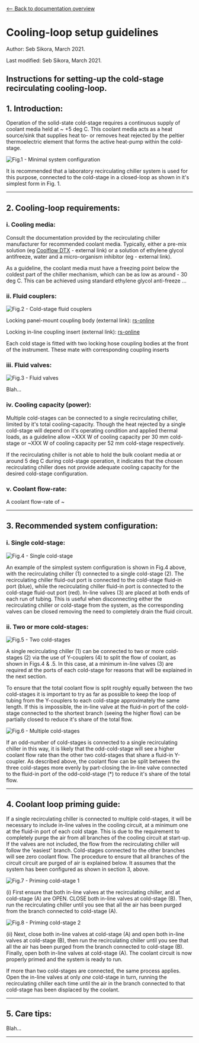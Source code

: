 [<-- Back to documentation overview](../documentation.md)

# Cooling-loop setup guidelines

Author: Seb Sikora, March 2021.

Last modified:  Seb Sikora, March 2021.

## Instructions for setting-up the cold-stage recirculating cooling-loop.

## 1. Introduction:

Operation of the solid-state cold-stage requires a continuous supply of coolant media held at ~ +5 deg C. This coolant media acts as a heat source/sink that supplies heat to- or removes heat rejected by the peltier thermoelectric element that forms the active heat-pump within the cold-stage. 

![Fig.1 - Minimal system configuration](images/1_barebones_single_coldstage.png "Fig.1 - Minimal system configuration")

It is recommended that a laboratory recirculating chiller system is used for this purpose, connected to the cold-stage in a closed-loop as shown in it's simplest form in Fig. 1. 

---

## 2. Cooling-loop requirements:

### i. Cooling media:

Consult the documentation provided by the recirculating chiller manufacturer for recommended coolant media. Typically, either a pre-mix solution (eg [Coolflow DTX](https://hydratech-shop.co.uk/collections/process-cooling-fluids/products/coolflow-dtx) - external link) or a solution of ethylene glycol antifreeze, water and a micro-organism inhibitor (eg []() - external link).

As a guideline, the coolant media must have a freezing point below the coldest part of the chiller mechanism, which can be as low as around - 30 deg C. This can be achieved using standard ethylene glycol anti-freeze ...

### ii. Fluid couplers:

![Fig.2 - Cold-stage fluid couplers](images/cold-stage_couplers.png "Fig.2 - Cold-stage fluid couplers")

Locking panel-mount coupling body (external link): [rs-online](https://uk.rs-online.com/web/p/hose-couplings/7640699/)

Locking in-line coupling insert (external link): [rs-online](https://uk.rs-online.com/web/p/hose-couplings/0138385/)

Each cold stage is fitted with two locking hose coupling bodies at the front of the instrument. These mate with corresponding coupling inserts

### iii. Fluid valves:

![Fig.3 - Fluid valves](images/john_guest_valve.png "Fig.3 - Fluid valves")

Blah...

### iv. Cooling capacity (power):

Multiple cold-stages can be connected to a single recirculating chiller, limited by it's total cooling-capacity. Though the heat rejected by a single cold-stage will depend on it's operating condition and applied thermal loads, as a guideline allow ~XXX W of cooling capacity per 30 mm cold-stage or ~XXX W of cooling capacity per 52 mm cold-stage respectively.

If the recirculating chiller is not able to hold the bulk coolant media at or around 5 deg C during cold-stage operation, it indicates that the chosen recirculating chiller does not provide adequate cooling capacity for the desired cold-stage configuration.

### v. Coolant flow-rate:

A coolant flow-rate of ~

---

## 3. Recommended system configuration:

### i. Single cold-stage:

![Fig.4 - Single cold-stage](images/2_recommended_single_coldstage.png "Fig.4 - Single cold-stage recommended configuration")

An example of the simplest system configuration is shown in Fig.4 above, with the recirculating chiller (1) connected to a single cold-stage (2). The recirculating chiller fluid-out port is connected to the cold-stage fluid-in port (blue), while the recirculating chiller fluid-in port is connected to the cold-stage fluid-out port (red). In-line valves (3) are placed at both ends of each run of tubing. This is useful when disconnecting either the recirculating chiller or cold-stage from the system, as the corresponding valves can be closed removing the need to completely drain the fluid circuit.

### ii. Two or more cold-stages:

![Fig.5 - Two cold-stages](images/3_recommended_twin_coldstages.png "Fig.5 - Recommended configuration for two cold-stages")

A single recirculating chiller (1) can be connected to two or more cold-stages (2) via the use of Y-couplers (4) to split the flow of coolant, as shown in Figs.4 & .5. In this case, at a minimum in-line valves (3) are required at the ports of each cold-stage for reasons that will be explained in the next section. 

To ensure that the total coolant flow is split roughly equally between the two cold-stages it is important to try as far as possible to keep the loop of tubing from the Y-couplers to each cold-stage approximately the same length. If this is impossible, the in-line valve at the fluid-in port of the cold-stage connected to the shortest branch (seeing the higher flow) can be partially closed to reduce it's share of the total flow. 

![Fig.6 - Multiple cold-stages](images/4_recommended_n_coldstages.png "Fig.6 - Recommended configuration for multiple cold-stages")

If an odd-number of cold-stages is connected to a single recirculating chiller in this way, it is likely that the odd-cold-stage will see a higher coolant flow rate than the other two cold-stages that share a fluid-in Y-coupler. As described above, the coolant flow can be split between the three cold-stages more evenly by part-closing the in-line valve connected to the fluid-in port of the odd-cold-stage (*) to reduce it's share of the total flow.

---

## 4. Coolant loop priming guide:

If a single recirculating chiller is connected to multiple cold-stages, it will be necessary to include in-line valves in the cooling circuit, at a minimum one at the fluid-in port of each cold stage. This is due to the requirement to completely purge the air from all branches of the cooling circuit at start-up. If the valves are not included, the flow from the recirculating chiller will follow the 'easiest' branch. Cold-stages connected to the other branches will see zero coolant flow. The procedure to ensure that all branches of the circuit circuit are purged of air is explained below. It assumes that the system has been configured as shown in section 3, above.

![Fig.7 - Priming cold-stage 1](images/5_twin_coldstages_priming_1.png "Fig.7 - Priming cold-stage 1")

(i) First ensure that both in-line valves at the recirculating chiller, and at cold-stage (A) are OPEN. CLOSE both in-line valves at cold-stage (B). Then, run the recirculating chiller until you see that all the air has been purged from the branch connected to cold-stage (A).

![Fig.8 - Priming cold-stage 2](images/5_twin_coldstages_priming_2.png "Fig.8 - Priming cold-stage 2")

(ii) Next, close both in-line valves at cold-stage (A) and open both in-line valves at cold-stage (B), then run the recirculating chiller until you see that all the air has been purged from the branch connected to cold-stage (B). Finally, open both in-line valves at cold-stage (A). The coolant circuit is now properly primed and the system is ready to run.

If more than two cold-stages are connected, the same process applies. Open the in-line valves at only *one* cold-stage in turn, running the recirculating chiller each time until the air in the branch connected to that cold-stage has been displaced by the coolant.

---

## 5. Care tips:

Blah...

---
